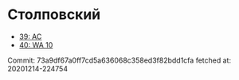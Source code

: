 # Столповский
- [39: AC](39.md)
- [40: WA 10](40.md)

Commit: 73a9df67a0ff7cd5a636068c358ed3f82bdd1cfa
 fetched at: 20201214-224754
